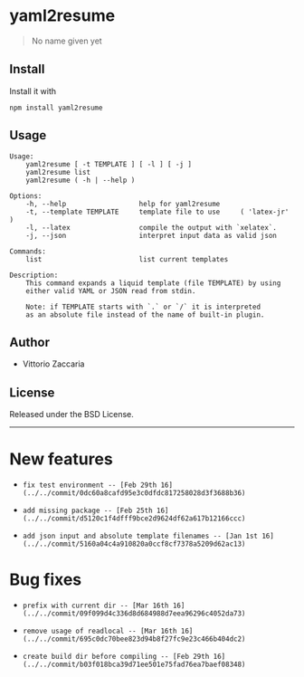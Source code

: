 # yaml2resume
> No name given yet

## Install

Install it with

```
npm install yaml2resume
```
## Usage

```
Usage:
    yaml2resume [ -t TEMPLATE ] [ -l ] [ -j ]
    yaml2resume list
    yaml2resume ( -h | --help )

Options:
    -h, --help                  help for yaml2resume
    -t, --template TEMPLATE     template file to use     ( 'latex-jr' )
    -l, --latex                 compile the output with `xelatex`.
    -j, --json                  interpret input data as valid json

Commands:
    list                        list current templates

Description:
    This command expands a liquid template (file TEMPLATE) by using
    either valid YAML or JSON read from stdin.

    Note: if TEMPLATE starts with `.` or `/` it is interpreted
    as an absolute file instead of the name of built-in plugin.

```

## Author

* Vittorio Zaccaria

## License
Released under the BSD License.

***



# New features

-     fix test environment -- [Feb 29th 16](../../commit/0dc60a8cafd95e3c0dfdc817258028d3f3688b36)
-     add missing package -- [Feb 25th 16](../../commit/d5120c1f4dfff9bce2d9624df62a617b12166ccc)
-     add json input and absolute template filenames -- [Jan 1st 16](../../commit/5160a04c4a910820a0ccf8cf7378a5209d62ac13)

# Bug fixes

-     prefix with current dir -- [Mar 16th 16](../../commit/09f099d4c336d8d684988d7eea96296c4052da73)
-     remove usage of readlocal -- [Mar 16th 16](../../commit/695c0dc70bee823d94b8f27fc9e23c466b404dc2)
-     create build dir before compiling -- [Feb 29th 16](../../commit/b03f018bca39d71ee501e75fad76ea7baef08348)
